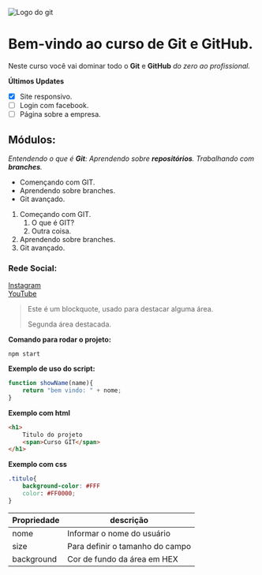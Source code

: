 ![Logo do git](https://logosmarcas.net/wp-content/uploads/2020/12/GitHub-Logo-650x366.png)

# Bem-vindo ao curso de Git e GitHub.
Neste curso você vai dominar todo o **Git** e **GitHub** _do zero ao profissional._

**Últimos Updates**
- [x] Site responsivo.
- [ ] Login com facebook.
- [ ] Página sobre a empresa.

## Módulos:
_Entendendo o que é **Git**: Aprendendo sobre **repositórios**. Trabalhando com **branches**._
* Començando com GIT.
* Aprendendo sobre branches.
* Git avançado.

1. Começando com GIT.
	1. O que é GIT?
    2. Outra coisa.
2. Aprendendo sobre branches.
3. Git avançado.

### Rede Social:
[Instagram](https://instagram.com/tiberiope)
<br>
[YouTube](https://www.youtube.com/channel/UCgQL93l8tDdWPBlQMC3s69Q)

>Este é um blockquote, usado para destacar alguma área.
>
>Segunda área destacada.

**Comando para rodar o projeto:**
```
npm start
```

**Exemplo de uso do script:**
```js
function showName(name){
	return "bem vindo: " + nome;
}
```

**Exemplo com html**
```html
<h1>
	Titulo do projeto
	<span>Curso GIT</span>
</h1>
```

**Exemplo com css**
```CSS
.titulo{
	background-color: #FFF
	color: #FF0000;
}
```

Propriedade | descrição
------------|----------
nome | Informar o nome do usuário
size | Para definir o tamanho do campo
background | Cor de fundo da área em HEX
